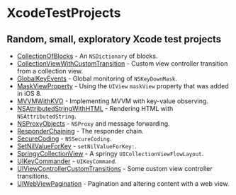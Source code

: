 # XcodeTestProjects

## Random, small, exploratory Xcode test projects

- [CollectionOfBlocks](CollectionOfBlocks) - An `NSDictionary` of blocks.
- [CollectionViewWithCustomTransition](CollectionViewWithCustomTransition) - Custom view controller transition from a collection view.
- [GlobalKeyEvents](GlobalKeyEvents) - Global monitoring of `NSKeyDownMask`.
- [MaskViewProperty](MaskViewProperty) - Using the `UIView` `maskView` property that was added in iOS 8.
- [MVVMWithKVO](MVVMWithKVO) - Implementing MVVM with key-value observing.
- [NSAttributedStringWithHTML](NSAttributedStringWithHTML) - Rendering HTML with `NSAttributedString`.
- [NSProxyObjects](NSProxyObjects) - `NSProxy` and message forwarding.
- [ResponderChaining](ResponderChaining) - The responder chain.
- [SecureCoding](SecureCoding) - `NSSecureCoding`.
- [SetNilValueForKey](SetNilValueForKey) - `setNilValueForKey:`.
- [SpringyCollectionView](SpringyCollectionView) - A springy `UICollectionViewFlowLayout`.
- [UIKeyCommander](UIKeyCommander) - `UIKeyCommand`.
- [UIViewControllerCustomTransitions](UIViewControllerCustomTransitions) - Some custom view controller transitions.
- [UIWebViewPagination](UIWebViewPagination) - Pagination and altering content with a web view.
